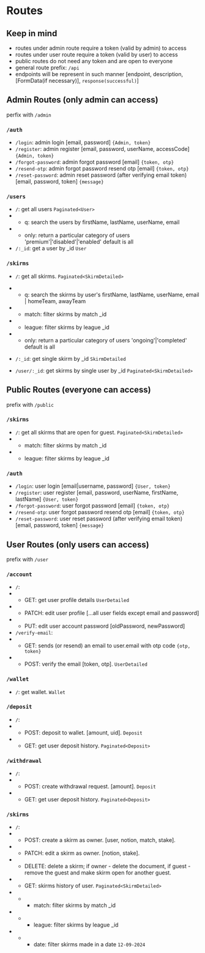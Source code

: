 # Routes

## Keep in mind
- routes under admin route require a token (valid by admin) to access
- routes under user route require a token (valid by user) to access
- public routes do not need any token and are open to everyone
- general route prefix: `/api`
- endpoints will be represent in such manner 
[endpoint, description, [FormData(if necessary)], `response(successful)`]

## Admin Routes (only admin can access)

perfix with `/admin`
### `/auth`
- `/login`: admin login [email, password] `{Admin, token}`
- `/register`: admin register [email, password, userName, accessCode] `{Admin, token}`
- `/forgot-password`: admin forgot password [email] `{token, otp}`
- `/resend-otp`: admin forgot password resend otp [email] `{token, otp}`
- `/reset-password`: admin reset password (after verifying email token) [email, password, token] `{message}`

### `/users`
- `/`: get all users `Paginated<User>`
- - q: search the users by firstName, lastName, userName, email
- - only: return a particular category of users 'premium'|'disabled'|'enabled' default is all
- `/:_id`: get a user by _id `User`

### `/skirms`
- `/`: get all skirms. `Paginated<SkirmDetailed>`
- - q: search the skirms by user's firstName, lastName, userName, email | homeTeam, awayTeam
- - match: filter skirms by match _id
- - league: filter skirms by league _id
- - only: return a particular category of users 'ongoing'|'completed' default is all

- `/:_id`: get single skirm by _id `SkirmDetailed`
- `/user/:_id`: get skirms by single user by _id `Paginated<SkirmDetailed>`




## Public Routes (everyone can access)

prefix with `/public`
### `/skirms`
- `/`: get all skirms that are open for guest. `Paginated<SkirmDetailed>`
- - match: filter skirms by match _id
- - league: filter skirms by league _id

### `/auth`
- `/login`: user login [email|username, password] `{User, token}`
- `/register`: user register [email, password, userName, firstName, lastName] `{User, token}`
- `/forgot-password`: user forgot password [email] `{token, otp}`
- `/resend-otp`: user forgot password resend otp [email] `{token, otp}`
- `/reset-password`: user reset password (after verifying email token) [email, password, token] `{message}`




## User Routes (only users can access)

prefix with `/user`
### `/account`
- `/`:
- - GET: get user profile details `UserDetailed`
- - PATCH: edit user profile [...all user fields except email and password]
- - PUT: edit user account password [oldPassword, newPassword]
- `/verify-email`:
- - GET: sends (or resend) an email to user.email with otp code `{otp, token}`
- - POST: verify the email [token, otp]. `UserDetailed`

### `/wallet`
- `/`: get wallet. `Wallet`

### `/deposit`
- `/`: 
- - POST: deposit to wallet. [amount, uid]. `Deposit`
- - GET: get user deposit history. `Paginated<Deposit>`

### `/withdrawal`
- `/`: 
- - POST: create withdrawal request. [amount]. `Deposit`
- - GET: get user deposit history. `Paginated<Deposit>`


### `/skirms`
- `/`: 
- - POST: create a skirm as owner. [user, notion, match, stake].
- - PATCH: edit a skirm as owner. [notion, stake].
- - DELETE: delete a skirm;  if owner - delete the document, if guest - remove the guest and make skirm open for another guest.
- - GET: skirms history of user. `Paginated<SkirmDetailed>`
- - - match: filter skirms by match _id
- - - league: filter skirms by league _id
- - - date: filter skirms made in a date `12-09-2024`